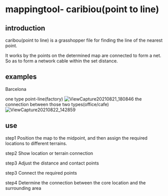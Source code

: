 # mappingtool- caribiou(point to line)

## introduction

caribou(point to line) is a grasshopper file for finding the line of the nearest point.

It works by the points on the determined map are connected to form a net. So as to form a network cable within the set distance.

## examples
Barcelona 

one type point-line(factory) ![ViewCapture20210821_180846](https://user-images.githubusercontent.com/89188002/130344402-dcac41ad-3cdb-45fd-bf0d-4db48e1d7762.jpg)
the connection between those two types(office/cafe)![ViewCapture20210822_142859](https://user-images.githubusercontent.com/89188002/130345011-95219032-f0f0-410e-9ca5-254e82c14032.jpg)

## use

step1  Position the map to the midpoint, and then assign the required locations to different terrains.

step2  Show location or terrain connection

step3  Adjust the distance and contact points

step3  Connect the required points

step4  Determine the connection between the core location and the surrounding area
